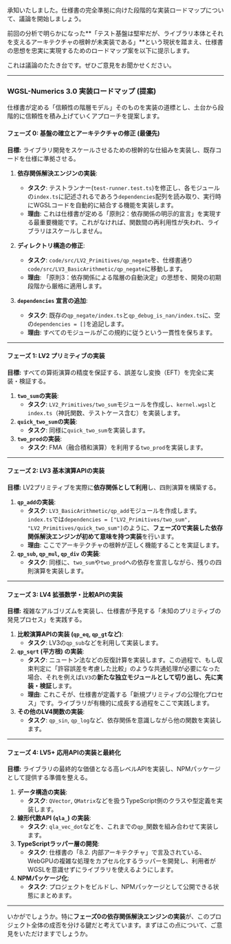 承知いたしました。仕様書の完全準拠に向けた段階的な実装ロードマップについて、議論を開始しましょう。

前回の分析で明らかになった**「テスト基盤は堅牢だが、ライブラリ本体とそれを支えるアーキテクチャの根幹が未実装である」**という現状を踏まえ、仕様書の思想を忠実に実現するためのロードマップ案を以下に提示します。

これは議論のたたき台です。ぜひご意見をお聞かせください。

---

### **WGSL-Numerics 3.0 実装ロードマップ (提案)**

仕様書が定める「信頼性の階層モデル」そのものを実装の道標とし、土台から段階的に信頼性を積み上げていくアプローチを提案します。

#### **フェーズ 0: 基盤の確立とアーキテクチャの修正 (最優先)**

**目標:** ライブラリ開発をスケールさせるための根幹的な仕組みを実装し、既存コードを仕様に準拠させる。

1. **依存関係解決エンジンの実装**:
    * **タスク**: テストランナー(`test-runner.test.ts`)を修正し、各モジュールの`index.ts`に記述されるであろう`dependencies`配列を読み取り、実行時にWGSLコードを自動的に結合する機能を実装します。
    * **理由**: これは仕様書が定める「原則2：依存関係の明示的宣言」を実現する最重要機能です。これがなければ、関数間の再利用性が失われ、ライブラリはスケールしません。

2. **ディレクトリ構造の修正**:
    * **タスク**: `code/src/LV2_Primitives/qp_negate`を、仕様書通り`code/src/LV3_BasicArithmetic/qp_negate`に移動します。
    * **理由**: 「原則3：依存関係による階層の自動決定」の思想を、開発の初期段階から厳格に適用します。

3. **`dependencies` 宣言の追加**:
    * **タスク**: 既存の`qp_negate/index.ts`と`qp_debug_is_nan/index.ts`に、空の`dependencies = []`を追記します。
    * **理由**: すべてのモジュールがこの規約に従うという一貫性を保ちます。

---

#### **フェーズ 1: LV2 プリミティブの実装**

**目標:** すべての算術演算の精度を保証する、誤差なし変換（EFT）を完全に実装・検証する。

1. **`two_sum`の実装**:
    * **タスク**: `LV2_Primitives/two_sum`モジュールを作成し、`kernel.wgsl`と`index.ts`（神託関数、テストケース含む）を実装します。
2. **`quick_two_sum`の実装**:
    * **タスク**: 同様に`quick_two_sum`を実装します。
3. **`two_prod`の実装**:
    * **タスク**: FMA（融合積和演算）を利用する`two_prod`を実装します。

---

#### **フェーズ 2: LV3 基本演算APIの実装**

**目標:** LV2プリミティブを実際に**依存関係として利用**し、四則演算を構築する。

1. **`qp_add`の実装**:
    * **タスク**: `LV3_BasicArithmetic/qp_add`モジュールを作成します。`index.ts`では`dependencies = ["LV2_Primitives/two_sum", "LV2_Primitives/quick_two_sum"]`のように、**フェーズ0で実装した依存関係解決エンジンが初めて意味を持つ実装**を行います。
    * **理由**: ここでアーキテクチャの根幹が正しく機能することを実証します。
2. **`qp_sub`, `qp_mul`, `qp_div` の実装**:
    * **タスク**: 同様に、`two_sum`や`two_prod`への依存を宣言しながら、残りの四則演算を実装します。

---

#### **フェーズ 3: LV4 拡張数学・比較APIの実装**

**目標:** 複雑なアルゴリズムを実装し、仕様書が予見する「未知のプリミティブの発見プロセス」を実践する。

1. **比較演算APIの実装 (`qp_eq`, `qp_gt`など)**:
    * **タスク**: LV3の`qp_sub`などを利用して実装します。
2. **`qp_sqrt` (平方根) の実装**:
    * **タスク**: ニュートン法などの反復計算を実装します。この過程で、もし収束判定に「許容誤差を考慮した比較」のような共通処理が必要になった場合、それを例えば`LV3`の**新たな独立モジュールとして切り出し、先に実装・検証**します。
    * **理由**: これこそが、仕様書が定義する「新規プリミティブの公理化プロセス」です。ライブラリが有機的に成長する過程をここで実践します。
3. **その他のLV4関数の実装**:
    * **タスク**: `qp_sin`, `qp_log`など、依存関係を意識しながら他の関数を実装します。

---

#### **フェーズ 4: LV5+ 応用APIの実装と最終化**

**目標:** ライブラリの最終的な価値となる高レベルAPIを実装し、NPMパッケージとして提供する準備を整える。

1. **データ構造の実装**:
    * **タスク**: `QVector`, `QMatrix`などを扱うTypeScript側のクラスや型定義を実装します。
2. **線形代数API (`qla_`) の実装**:
    * **タスク**: `qla_vec_dot`などを、これまでの`qp_`関数を組み合わせて実装します。
3. **TypeScriptラッパー層の開発**:
    * **タスク**: 仕様書の「8.2. 内部アーキテクチャ」で言及されている、WebGPUの複雑な処理をカプセル化するラッパーを開発し、利用者がWGSLを意識せずにライブラリを使えるようにします。
4. **NPMパッケージ化**:
    * **タスク**: プロジェクトをビルドし、NPMパッケージとして公開できる状態にまとめます。

---

いかがでしょうか。特に**フェーズ0の依存関係解決エンジンの実装**が、このプロジェクト全体の成否を分ける鍵だと考えています。まずはこの点について、ご意見をいただけますでしょうか。
